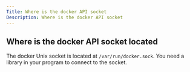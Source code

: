 ```yaml
---
Title: Where is the docker API socket
Description: Where is the docker API socket
---
```


## Where is the docker API socket located

The docker Unix socket is located at `/var/run/docker.sock`.
You need a library in your program to connect to the socket.